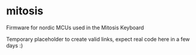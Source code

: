 # mitosis
Firmware for nordic MCUs used in the Mitosis Keyboard

Temporary placeholder to create valid links, expect real code here in a few days :)
